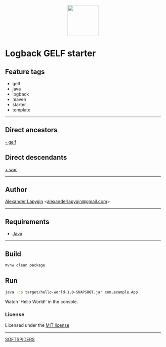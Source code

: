 <div align="center">
    <a href="https://github.com/softspiders/softspiders">
      <img src="https://avatars.githubusercontent.com/u/47006425?v=4" width="100" height="100"/>
    </a>
</div> 

# Logback GELF starter

## Feature tags
- gelf
- java
- logback
- maven
- starter
- template

---

## Direct ancestors
[- gelf](https://github.com/AlexanderLapygin/logback-starter/tree/main#readme)

## Direct descendants
[+ war](https://github.com/AlexanderLapygin/logback-gelf-war-starter/tree/main#readme)

---

## Author

[Alexander Lapygin](https://github.com/AlexanderLapygin) <<alexanderlapygin@gmail.com>>

---

## Requirements

- [Java](https://www.oracle.com/java/technologies/javase/jdk17-archive-downloads.html)

---

## Build

```sh
mvnw clean package
```

## Run

```sh
java -cp target/hello-world-1.0-SNAPSHOT.jar com.example.App
```

Watch 'Hello World!' in the console.

### License

Licensed under the [MIT license](./LICENSE)

---

[SOFTSPIDERS](https://github.com/softspiders/softspiders)
